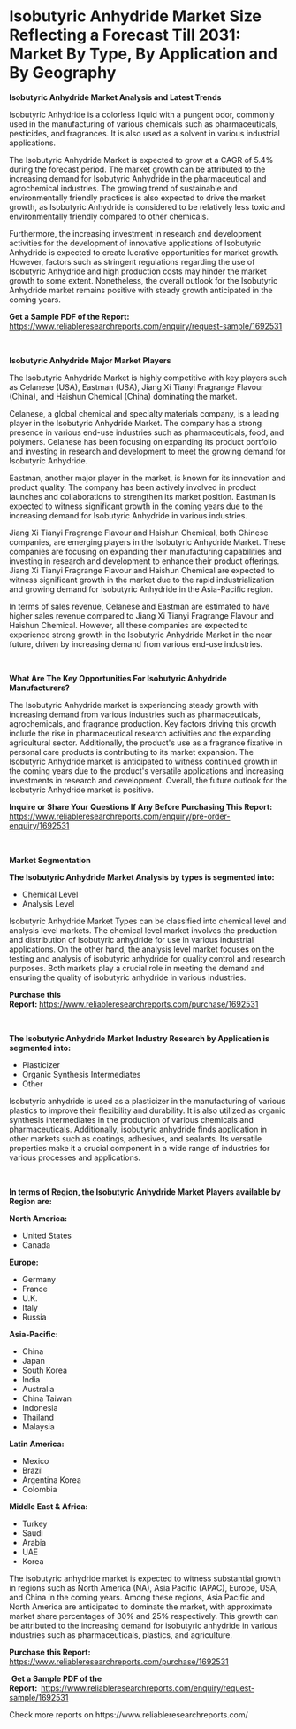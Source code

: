 <p><h1>Isobutyric Anhydride Market Size Reflecting a Forecast Till 2031: Market By Type, By Application and By Geography</h1></p><p><strong>Isobutyric Anhydride Market Analysis and Latest Trends</strong></p>
<p><p>Isobutyric Anhydride is a colorless liquid with a pungent odor, commonly used in the manufacturing of various chemicals such as pharmaceuticals, pesticides, and fragrances. It is also used as a solvent in various industrial applications.</p><p>The Isobutyric Anhydride Market is expected to grow at a CAGR of 5.4% during the forecast period. The market growth can be attributed to the increasing demand for Isobutyric Anhydride in the pharmaceutical and agrochemical industries. The growing trend of sustainable and environmentally friendly practices is also expected to drive the market growth, as Isobutyric Anhydride is considered to be relatively less toxic and environmentally friendly compared to other chemicals.</p><p>Furthermore, the increasing investment in research and development activities for the development of innovative applications of Isobutyric Anhydride is expected to create lucrative opportunities for market growth. However, factors such as stringent regulations regarding the use of Isobutyric Anhydride and high production costs may hinder the market growth to some extent. Nonetheless, the overall outlook for the Isobutyric Anhydride market remains positive with steady growth anticipated in the coming years.</p></p>
<p><strong>Get a Sample PDF of the Report:&nbsp;</strong> <a href="https://www.reliableresearchreports.com/enquiry/request-sample/1692531">https://www.reliableresearchreports.com/enquiry/request-sample/1692531</a></p>
<p>&nbsp;</p>
<p><strong>Isobutyric Anhydride Major Market Players</strong></p>
<p><p>The Isobutyric Anhydride Market is highly competitive with key players such as Celanese (USA), Eastman (USA), Jiang Xi Tianyi Fragrange Flavour (China), and Haishun Chemical (China) dominating the market. </p><p>Celanese, a global chemical and specialty materials company, is a leading player in the Isobutyric Anhydride Market. The company has a strong presence in various end-use industries such as pharmaceuticals, food, and polymers. Celanese has been focusing on expanding its product portfolio and investing in research and development to meet the growing demand for Isobutyric Anhydride. </p><p>Eastman, another major player in the market, is known for its innovation and product quality. The company has been actively involved in product launches and collaborations to strengthen its market position. Eastman is expected to witness significant growth in the coming years due to the increasing demand for Isobutyric Anhydride in various industries.</p><p>Jiang Xi Tianyi Fragrange Flavour and Haishun Chemical, both Chinese companies, are emerging players in the Isobutyric Anhydride Market. These companies are focusing on expanding their manufacturing capabilities and investing in research and development to enhance their product offerings. Jiang Xi Tianyi Fragrange Flavour and Haishun Chemical are expected to witness significant growth in the market due to the rapid industrialization and growing demand for Isobutyric Anhydride in the Asia-Pacific region.</p><p>In terms of sales revenue, Celanese and Eastman are estimated to have higher sales revenue compared to Jiang Xi Tianyi Fragrange Flavour and Haishun Chemical. However, all these companies are expected to experience strong growth in the Isobutyric Anhydride Market in the near future, driven by increasing demand from various end-use industries.</p></p>
<p>&nbsp;</p>
<p><strong>What Are The Key Opportunities For Isobutyric Anhydride Manufacturers?</strong></p>
<p><p>The Isobutyric Anhydride market is experiencing steady growth with increasing demand from various industries such as pharmaceuticals, agrochemicals, and fragrance production. Key factors driving this growth include the rise in pharmaceutical research activities and the expanding agricultural sector. Additionally, the product's use as a fragrance fixative in personal care products is contributing to its market expansion. The Isobutyric Anhydride market is anticipated to witness continued growth in the coming years due to the product's versatile applications and increasing investments in research and development. Overall, the future outlook for the Isobutyric Anhydride market is positive.</p></p>
<p><strong>Inquire or Share Your Questions If Any Before Purchasing This Report:</strong> <a href="https://www.reliableresearchreports.com/enquiry/pre-order-enquiry/1692531">https://www.reliableresearchreports.com/enquiry/pre-order-enquiry/1692531</a></p>
<p>&nbsp;</p>
<p><strong>Market Segmentation</strong></p>
<p><strong>The Isobutyric Anhydride Market Analysis by types is segmented into:</strong></p>
<p><ul><li>Chemical Level</li><li>Analysis Level</li></ul></p>
<p><p>Isobutyric Anhydride Market Types can be classified into chemical level and analysis level markets. The chemical level market involves the production and distribution of isobutyric anhydride for use in various industrial applications. On the other hand, the analysis level market focuses on the testing and analysis of isobutyric anhydride for quality control and research purposes. Both markets play a crucial role in meeting the demand and ensuring the quality of isobutyric anhydride in various industries.</p></p>
<p><strong>Purchase this Report:&nbsp;</strong><a href="https://www.reliableresearchreports.com/purchase/1692531">https://www.reliableresearchreports.com/purchase/1692531</a></p>
<p>&nbsp;</p>
<p><strong>The Isobutyric Anhydride Market Industry Research by Application is segmented into:</strong></p>
<p><ul><li>Plasticizer</li><li>Organic Synthesis Intermediates</li><li>Other</li></ul></p>
<p><p>Isobutyric anhydride is used as a plasticizer in the manufacturing of various plastics to improve their flexibility and durability. It is also utilized as organic synthesis intermediates in the production of various chemicals and pharmaceuticals. Additionally, isobutyric anhydride finds application in other markets such as coatings, adhesives, and sealants. Its versatile properties make it a crucial component in a wide range of industries for various processes and applications.</p></p>
<p>&nbsp;</p>
<p><strong>In terms of Region, the Isobutyric Anhydride Market Players available by Region are:</strong></p>
<p>
    <p> <strong> North America: </strong>
        <ul>
            <li>United States</li>
            <li>Canada</li>
        </ul>
        </p> 
    <p> <strong> Europe: </strong>
        <ul>
            <li>Germany</li>
            <li>France</li>
            <li>U.K.</li>
            <li>Italy</li>
            <li>Russia</li>
        </ul>
        </p> 
    <p> <strong> Asia-Pacific: </strong>
        <ul>
            <li>China</li>
            <li>Japan</li>
            <li>South Korea</li>
            <li>India</li>
            <li>Australia</li>
            <li>China Taiwan</li>
            <li>Indonesia</li>
            <li>Thailand</li>
            <li>Malaysia</li>
        </ul>
        </p> 
    <p> <strong> Latin America: </strong>
        <ul>
            <li>Mexico</li>
            <li>Brazil</li>
            <li>Argentina Korea</li>
            <li>Colombia</li>
        </ul>
        </p> 
    <p> <strong> Middle East & Africa: </strong>
        <ul>
            <li>Turkey</li>
            <li>Saudi</li>
            <li>Arabia</li>
            <li>UAE</li>
            <li>Korea</li>
        </ul>
    </p>
    </p>
<p><p>The isobutyric anhydride market is expected to witness substantial growth in regions such as North America (NA), Asia Pacific (APAC), Europe, USA, and China in the coming years. Among these regions, Asia Pacific and North America are anticipated to dominate the market, with approximate market share percentages of 30% and 25% respectively. This growth can be attributed to the increasing demand for isobutyric anhydride in various industries such as pharmaceuticals, plastics, and agriculture.</p></p>
<p><strong>Purchase this Report: </strong><a href="https://www.reliableresearchreports.com/purchase/1692531">https://www.reliableresearchreports.com/purchase/1692531</a></p>
<p>&nbsp;<strong>Get a Sample PDF of the Report:&nbsp;&nbsp;</strong><a href="https://www.reliableresearchreports.com/enquiry/request-sample/1692531">https://www.reliableresearchreports.com/enquiry/request-sample/1692531</a></p>
<p><strong></strong></p>
<p>Check more reports on https://www.reliableresearchreports.com/</p>